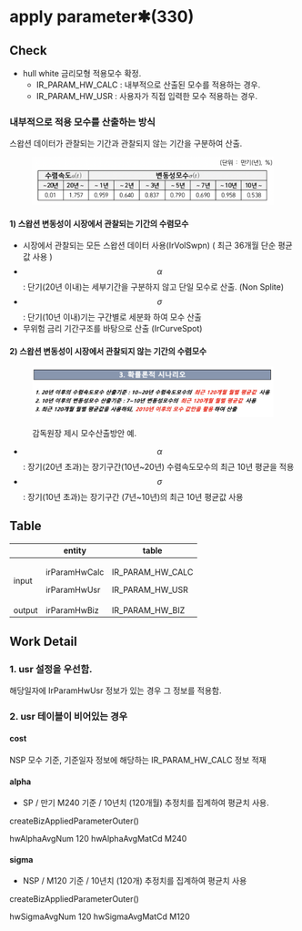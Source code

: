 # apply parameter✱(330)

## Check

* hull white 금리모형 적용모수 확정.
  * IR\_PARAM\_HW\_CALC : 내부적으로 산출된 모수를 적용하는 경우.&#x20;
  * IR\_PARAM\_HW\_USR : 사용자가 직접 입력한 모수 적용하는 경우.&#x20;



### 내부적으로 적용 모수를 산출하는 방식

스왑션 데이터가 관찰되는 기간과 관찰되지 않는 기간을 구분하여 산출.&#x20;

<figure><img src="../../../../.gitbook/assets/image (52).png" alt="" width="563"><figcaption></figcaption></figure>

#### 1) 스왑션 변동성이 시장에서 관찰되는 기간의 수렴모수&#x20;

* 시장에서 관찰되는 모든 스왑션 데이터 사용(IrVolSwpn) ( 최근 36개월 단순 평균 값 사용 )
* $$\alpha$$ : 단기(20년 이내)는 세부기간을 구분하지 않고 단일 모수로 산출. (Non Splite)
* $$\sigma$$ : 단기(10년 이내)기는 구간별로 세분화 하여 모수 산출&#x20;
* 무위험 금리 기간구조를 바탕으로 산출 (IrCurveSpot)

#### 2) 스왑션 변동성이 시장에서 관찰되지 않는 기간의 수렴모수&#x20;

<figure><img src="../../../../.gitbook/assets/image (29) (3).png" alt="" width="563"><figcaption><p>감독원장 제시 모수산출방안 예.</p></figcaption></figure>

* $$\alpha$$ : 장기(20년 초과)는 장기구간(10년\~20년) 수렴속도모수의 최근 10년 평균을 적용
* $$\sigma$$ :  장기(10년 초과)는 장기구간 (7년\~10년)의 최근 10년 평균값 사용&#x20;

## Table&#x20;

<table data-view="cards"><thead><tr><th></th><th>entity</th><th>table</th></tr></thead><tbody><tr><td>input</td><td><p>irParamHwCalc</p><p>irParamHwUsr</p></td><td><p>IR_PARAM_HW_CALC</p><p>IR_PARAM_HW_USR</p></td></tr><tr><td>output</td><td>irParamHwBiz</td><td>IR_PARAM_HW_BIZ</td></tr></tbody></table>



## Work Detail

### 1. usr 설정을 우선함.&#x20;

해당일자에 IrParamHwUsr 정보가 있는 경우 그 정보를 적용함.&#x20;

### 2. usr 테이블이 비어있는 경우&#x20;

#### cost&#x20;

NSP 모수 기준, 기준일자 정보에 해당하는 IR\_PARAM\_HW\_CALC 정보 적재&#x20;

#### alpha

* SP / 만기 M240 기준 / 10년치 (120개월) 추정치를 집계하여 평균치 사용.

createBizAppliedParameterOuter()

hwAlphaAvgNum 120 hwAlphaAvgMatCd M240

#### sigma

* NSP / M120 기준 / 10년치 (120개) 추정치를 집계하여 평균치 사용&#x20;

createBizAppliedParameterOuter()&#x20;

hwSigmaAvgNum 120 hwSigmaAvgMatCd M120
